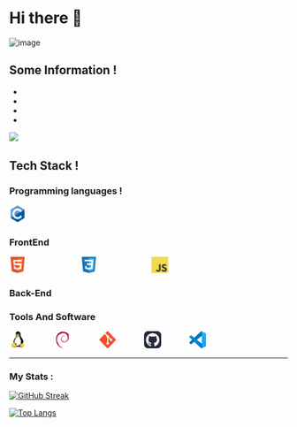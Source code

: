 # Hi there 👋
![image](https://i.pinimg.com/736x/98/5e/d6/985ed6d4fd0aae06dceef9673d5bfd9e.jpg)

## Some Information !
-
-
-
-

![](https://komarev.com/ghpvc/?username=nooman57554&color=green)

## Tech Stack !

### Programming languages !
<div>
    <img src="https://github.com/devicons/devicon/blob/master/icons/c/c-original.svg" alt="C programming Language logo" title="c language" width="6%" /></div>
  
  
### 
### FrontEnd
  <div>
     <img src="https://github.com/devicons/devicon/blob/master/icons/html5/html5-original.svg" alt="HTML5 logo" title="HTML5" width="6%" />&nbsp;&nbsp;&nbsp;&nbsp;&nbsp;&nbsp;&nbsp;&nbsp;&nbsp;&nbsp;&nbsp;&nbsp;&nbsp;&nbsp;&nbsp;&nbsp;&nbsp;&nbsp;&nbsp;&nbsp;&nbsp;&nbsp;&nbsp;&nbsp;
    <img src="https://github.com/devicons/devicon/blob/master/icons/css3/css3-original.svg" alt="CSS3 logo" title="CSS3" width="6%" />&nbsp;&nbsp;&nbsp;&nbsp;&nbsp;&nbsp;&nbsp;&nbsp;&nbsp;&nbsp;&nbsp;&nbsp;&nbsp;&nbsp;&nbsp;&nbsp;&nbsp;&nbsp;&nbsp;&nbsp;&nbsp;&nbsp;&nbsp;&nbsp;
    <img src="https://github.com/devicons/devicon/blob/master/icons/javascript/javascript-original.svg" alt="JS logo" title="JS" width="6%" />&nbsp;&nbsp;&nbsp;&nbsp;&nbsp;&nbsp;&nbsp;&nbsp;&nbsp;&nbsp;&nbsp;&nbsp;&nbsp;&nbsp;&nbsp;&nbsp;&nbsp;&nbsp;&nbsp;&nbsp;&nbsp;&nbsp;&nbsp;&nbsp;
  </div>
  
  ### Back-End
  
  ### Tools And Software
  <div>
    <img src="https://github.com/devicons/devicon/blob/master/icons/linux/linux-original.svg" title="linux" alt="linux logo" width="6%"/>&nbsp;&nbsp;&nbsp;&nbsp;&nbsp;&nbsp;&nbsp;&nbsp;&nbsp;&nbsp;&nbsp;&nbsp;
    <img src="https://github.com/devicons/devicon/blob/master/icons/debian/debian-original.svg" title="debian" alt="debian logo" width="6%"/>&nbsp;&nbsp;&nbsp;&nbsp;&nbsp;&nbsp;&nbsp;&nbsp;&nbsp;&nbsp;&nbsp;&nbsp;
    <img src="https://github.com/devicons/devicon/blob/master/icons/git/git-original.svg" title="git" alt="git logo" width="6%"/>&nbsp;&nbsp;&nbsp;&nbsp;&nbsp;&nbsp;&nbsp;&nbsp;&nbsp;&nbsp;&nbsp;&nbsp;
    <img src="https://github.com/tandpfun/skill-icons/blob/main/icons/Github-Dark.svg" title="github" alt="github logo" width="6%"/>&nbsp;&nbsp;&nbsp;&nbsp;&nbsp;&nbsp;&nbsp;&nbsp;&nbsp;&nbsp;&nbsp;&nbsp;
    <img src="https://github.com/devicons/devicon/blob/master/icons/vscode/vscode-original.svg" title="VSCode" alt="VSCode logo" width="6%"/>
  </div>
  
  ----
  
  ### My Stats :
[![GitHub Streak](http://github-readme-streak-stats.herokuapp.com?user=nooman57554&theme=dark&background=000000)](https://git.io/streak-stats)


[![Top Langs](https://github-readme-stats.vercel.app/api/top-langs/?username=nooman57554&layout=compact&theme=vision-friendly-dark)](https://github.com/nooman57554/github-readme-stats)
